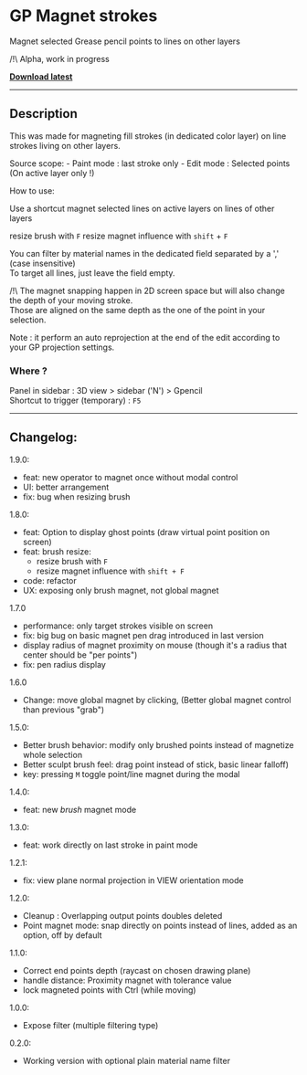 # GP Magnet strokes

Magnet selected Grease pencil points to lines on other layers

/!\ Alpha, work in progress

**[Download latest](https://github.com/Pullusb/GP_magnet_strokes/archive/master.zip)**

<!-- ### [Demo Youtube]() -->

---  

## Description

This was made for magneting fill strokes (in dedicated color layer) on line strokes living on other layers.

Source scope:
    - Paint mode : last stroke only
    - Edit mode : Selected points (On active layer only !)

How to use:  

Use a shortcut magnet selected lines on active layers on lines of other layers

resize brush with `F`
resize magnet influence with `shift` + `F`

You can filter by material names in the dedicated field separated by a ',' (case insensitive)  
To target all lines, just leave the field empty.

/!\ The magnet snapping happen in 2D screen space but will also change the depth of your moving stroke.  
Those are aligned on the same depth as the one of the point in your selection.  

Note : it perform an auto reprojection at the end of the edit according to your GP projection settings.

<!-- It does not auto reproject onthe drawing plane ! (for now)   -->

### Where ?

Panel in sidebar : 3D view > sidebar ('N') > Gpencil  
Shortcut to trigger (temporary) : `F5`

<!--
## Todo:
- performance upgrade might check stroke proximity with a kdtree 
- resample shortcut (resample on the fly tested, not so good...)
- authorize snapping on the same layer as an option ?
-  -->

---

## Changelog:

1.9.0:

- feat: new operator to magnet once without modal control
- UI: better arrangement
- fix: bug when resizing brush

1.8.0:

- feat: Option to display ghost points (draw virtual point position on screen)
- feat: brush resize:
    - resize brush with `F`
    - resize magnet influence with `shift + F`
- code: refactor
- UX: exposing only brush magnet, not global magnet

1.7.0

- performance: only target strokes visible on screen
- fix: big bug on basic magnet pen drag introduced in last version
- display radius of magnet proximity on mouse (though it's a radius that center should be "per points")
- fix: pen radius display

1.6.0

- Change: move global magnet by clicking, (Better global magnet control than previous "grab")

1.5.0:

- Better brush behavior: modify only brushed points instead of magnetize whole selection
- Better sculpt brush feel: drag point instead of stick, basic linear falloff)
- key: pressing `M` toggle point/line magnet during the modal

1.4.0:

- feat: new _brush_ magnet mode

1.3.0:

- feat: work directly on last stroke in paint mode

1.2.1:

- fix: view plane normal projection in VIEW orientation mode

1.2.0:

- Cleanup : Overlapping output points doubles deleted
- Point magnet mode: snap directly on points instead of lines, added as an option, off by default  

1.1.0:

- Correct end points depth (raycast on chosen drawing plane)
- handle distance: Proximity magnet with tolerance value
- lock magneted points with Ctrl (while moving)


1.0.0:

- Expose filter (multiple filtering type)

0.2.0:

- Working version with optional plain material name filter